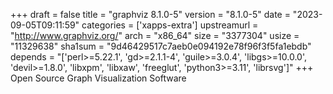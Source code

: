 +++
draft = false
title = "graphviz 8.1.0-5"
version = "8.1.0-5"
date = "2023-09-05T09:11:59"
categories = ['xapps-extra']
upstreamurl = "http://www.graphviz.org/"
arch = "x86_64"
size = "3377304"
usize = "11329638"
sha1sum = "9d46429517c7aeb0e094192e78f96f3f5fa1ebdb"
depends = "['perl>=5.22.1', 'gd>=2.1.1-4', 'guile>=3.0.4', 'libgs>=10.0.0', 'devil>=1.8.0', 'libxpm', 'libxaw', 'freeglut', 'python3>=3.11', 'librsvg']"
+++
Open Source Graph Visualization Software